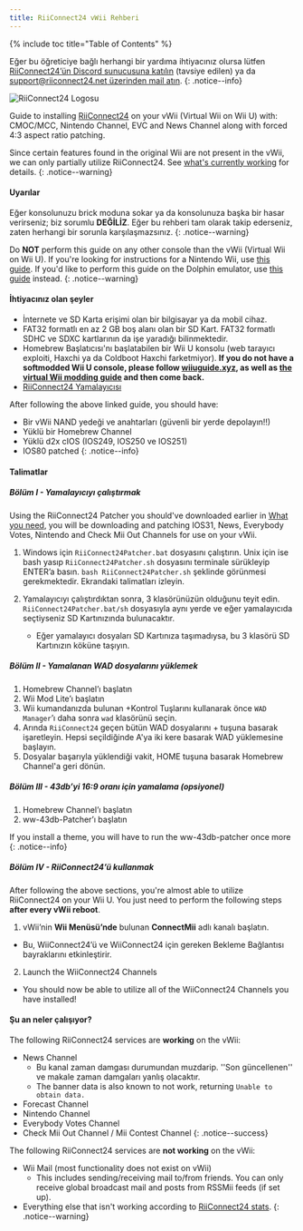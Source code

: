 ```yaml
---
title: RiiConnect24 vWii Rehberi
---
```


{% include toc title="Table of Contents" %}

Eğer bu öğreticiye bağlı herhangi bir yardıma ihtiyacınız olursa lütfen [RiiConnect24’ün Discord sunucusuna katılın](https://discord.gg/rc24) (tavsiye edilen) ya da [support@riiconnect24.net üzerinden mail atın](mailto:support@riiconnect24.net).
{: .notice--info}

![RiiConnect24 Logosu](/images/WiiRC24Logo.jpg)

Guide to installing [RiiConnect24](https://rc24.xyz) on your vWii (Virtual Wii on Wii U) with: CMOC/MCC, Nintendo Channel, EVC and News Channel along with forced 4:3 aspect ratio patching.

Since certain features found in the original Wii are not present in the vWii, we can only partially utilize RiiConnect24. See [what's currently working](#whats-currently-working) for details.
{: .notice--warning}

#### Uyarılar

Eğer konsolunuzu brick moduna sokar ya da konsolunuza başka bir hasar verirseniz; biz sorumlu **DEĞİLİZ**. Eğer bu rehberi tam olarak takip ederseniz, zaten herhangi bir sorunla karşılaşmazsınız.
{: .notice--warning}

Do **NOT** perform this guide on any other console than the vWii (Virtual Wii on Wii U). If you're looking for instructions for a Nintendo Wii, use [this guide](riiconnect24). If you'd like to perform this guide on the Dolphin emulator, use [this guide](riiconnect24-dolphin) instead.
{: .notice--warning}

#### İhtiyacınız olan şeyler

* İnternete ve SD Karta erişimi olan bir bilgisayar ya da mobil cihaz.
* FAT32 formatlı en az 2 GB boş alanı olan bir SD Kart. FAT32 formatlı SDHC ve SDXC kartlarının da işe yaradığı bilinmektedir.
* Homebrew Başlatıcısı'nı başlatabilen bir Wii U konsolu (web tarayıcı exploiti, Haxchi ya da Coldboot Haxchi farketmiyor). **If you do not have a softmodded Wii U console, please follow [wiiuguide.xyz](https://wiiuguide.xyz), as well as [the virtual Wii modding guide](https://wiiuguide.xyz/#/vwii-modding) and then come back.**
* [RiiConnect24 Yamalayıcısı](https://github.com/RiiConnect24/RiiConnect24-Patcher/releases)

After following the above linked guide, you should have:
* Bir vWii NAND yedeği ve anahtarları (güvenli bir yerde depolayın!!)
* Yüklü bir Homebrew Channel
* Yüklü d2x cIOS (IOS249, IOS250 ve IOS251)
* IOS80 patched
{: .notice--info}

#### Talimatlar

##### Bölüm I - Yamalayıcıyı çalıştırmak

Using the RiiConnect24 Patcher you should've downloaded earlier in [What you need](#what-you-need), you will be downloading and patching IOS31, News, Everybody Votes, Nintendo and Check Mii Out Channels for use on your vWii.

1. Windows için `RiiConnect24Patcher.bat` dosyasını çalıştırın. Unix için ise bash yasıp `RiiConnect24Patcher.sh` dosyasını terminale sürükleyip ENTER’a basın. `bash RiiConnect24Patcher.sh` şeklinde görünmesi gerekmektedir. Ekrandaki talimatları izleyin.

2. Yamalayıcıyı çalıştırdıktan sonra, 3 klasörünüzün olduğunu teyit edin. `RiiConnect24Patcher.bat/sh` dosyasıyla aynı yerde ve eğer yamalayıcıda seçtiyseniz SD Kartınızında bulunacaktır.
   - Eğer yamalayıcı dosyaları SD Kartınıza taşımadıysa, bu 3 klasörü SD Kartınızın köküne taşıyın.

##### Bölüm II - Yamalanan WAD dosyalarını yüklemek

1. Homebrew Channel’ı başlatın
2. Wii Mod Lite’ı başlatın
3. Wii kumandanızda bulunan +Kontrol Tuşlarını kullanarak önce `WAD Manager`’ı daha sonra `wad` klasörünü seçin.
4. Arında `RiiConnect24` geçen bütün WAD dosyalarını + tuşuna basarak işaretleyin. Hepsi seçildiğinde A'ya iki kere basarak WAD yüklemesine başlayın.
5. Dosyalar başarıyla yüklendiği vakit, HOME tuşuna basarak Homebrew Channel'a geri dönün.

##### Bölüm III - 43db’yi 16:9 oranı için yamalama (opsiyonel)

1. Homebrew Channel’ı başlatın
2. ww-43db-Patcher’ı başlatın

If you install a theme, you will have to run the ww-43db-patcher once more
{: .notice--info}

##### Bölüm IV - RiiConnect24’ü kullanmak

After following the above sections, you're almost able to utilize RiiConnect24 on your Wii U. You just need to perform the following steps **after every vWii reboot**.

1. vWii’nin **Wii Menüsü’nde** bulunan **ConnectMii** adlı kanalı başlatın.
* Bu, WiiConnect24’ü ve WiiConnect24 için gereken Bekleme Bağlantısı bayraklarını etkinleştirir.
2. Launch the WiiConnect24 Channels
* You should now be able to utilize all of the WiiConnect24 Channels you have installed!

#### Şu an neler çalışıyor?
The following RiiConnect24 services are **working** on the vWii:
* News Channel
    * Bu kanal zaman damgası durumundan muzdarip. ''Son güncellenen'' ve makale zaman damgaları yanlış olacaktır.
    * The banner data is also known to not work, returning `Unable to obtain data.`
* Forecast Channel
* Nintendo Channel
* Everybody Votes Channel
* Check Mii Out Channel / Mii Contest Channel
{: .notice--success}

The following RiiConnect24 services are **not working** on the vWii:
* Wii Mail (most functionality does not exist on vWii)
    * This includes sending/receiving mail to/from friends. You can only receive global broadcast mail and posts from RSSMii feeds (if set up).
* Everything else that isn't working according to [RiiConnect24 stats](https://rc24.xyz/stats/index.html).
{: .notice--warning}
